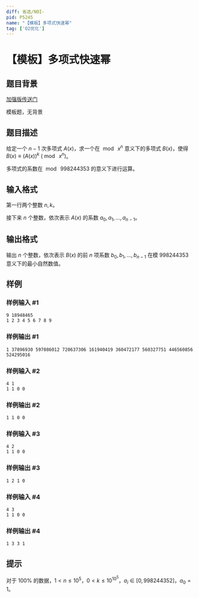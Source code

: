 ```yaml
---
diff: 省选/NOI-
pid: P5245
name: "【模板】多项式快速幂"
tag: ['O2优化']
---
```

# 【模板】多项式快速幂
## 题目背景

[加强版传送门](https://www.luogu.com.cn/problem/P5273)

模板题，无背景
## 题目描述

给定一个 $n-1$ 次多项式 $A(x)$，求一个在 $\bmod\ x^n$ 意义下的多项式 $B(x)$，使得 $B(x) \equiv (A(x))^k \ (\bmod\ x^n)$。

多项式的系数在 $\bmod\ 998244353$ 的意义下进行运算。
## 输入格式

第一行两个整数 $n,k$。

接下来 $n$ 个整数，依次表示 $A(x)$ 的系数 $a_0, a_1,...,a_{n-1}$。
## 输出格式

输出 $n$ 个整数，依次表示 $B(x)$ 的前 $n$ 项系数 $b_0, b_1,...,b_{n-1}$ 在模 $998244353$ 意义下的最小自然数值。
## 样例

### 样例输入 #1
```
9 18948465
1 2 3 4 5 6 7 8 9
```
### 样例输出 #1
```
1 37896930 597086012 720637306 161940419 360472177 560327751 446560856 524295016
```
### 样例输入 #2
```
4 1
1 1 0 0

```
### 样例输出 #2
```
1 1 0 0
```
### 样例输入 #3
```
4 2
1 1 0 0

```
### 样例输出 #3
```
1 2 1 0

```
### 样例输入 #4
```
4 3
1 1 0 0
```
### 样例输出 #4
```
1 3 3 1
```
## 提示

对于 $100\%$ 的数据，$1 < n \leq 10^5$，$0 < k \leq 10^{10^5}$，$a_i \in [0,998244352]$，$a_0=1$。
